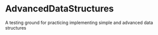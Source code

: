 # AdvancedDataStructures
A testing ground for practicing implementing simple and advanced data structures

